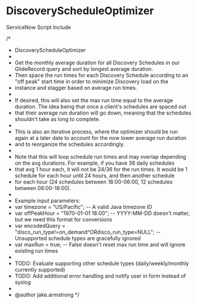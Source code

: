 # DiscoveryScheduleOptimizer
ServiceNow Script Include

  
/*
 * DiscoveryScheduleOptimizer
 *
 * Get the monthly average duration for all Discovery Schedules in our GlideRecord query and sort by longest average duration.
 * Then space the run times for each Discovery Schedule according to an "off peak" start time in order to minimize Discovery load on the
 * instance and stagger based on average run times.
 *
 * If desired, this will also set the max run time equal to the average duration. The idea being that once a client's schedules are spaced out
 * that their average run duration will go down, meaning that the schedules shouldn't take as long to complete. 
 *
 * This is also an iterative process, where the optimizer should be run again at a later date to account for the now lower average run duration 
 * and to reorganize the schedules accordingly.
 *
 * Note that this will loop schedule run times and may overlap depending on the avg durations. For example, if you have 36 daily schedules
 * that avg 1 hour each, it will not be 24/36 for the run times. It would be 1 schedule for each hour until 24 hours, and then another schedule 
 * for each hour (24 schedules between 18:00-06:00, 12 schedules between 06:00-18:00).
 *
 * Example input parameters:
 * var timezone = "US/Pacific"; -- A valid Java timezone ID
 * var offPeakHour = "1970-01-01 18:00"; -- YYYY-MM-DD doesn't matter, but we need this format for conversions
 * var encodedQuery = "disco_run_type!=on_demand^ORdisco_run_type=NULL"; -- Unsupported schedule types are gracefully ignored
 * var maxRun = true; -- False doesn't reset max run time and will ignore existing run times
 *
 * TODO: Evaluate supporting other schedule types (daily/weekly/monthly currently supported)
 * TODO: Add additional error handling and notify user in form instead of syslog
 *
 * @author jake.armstrong
 */
